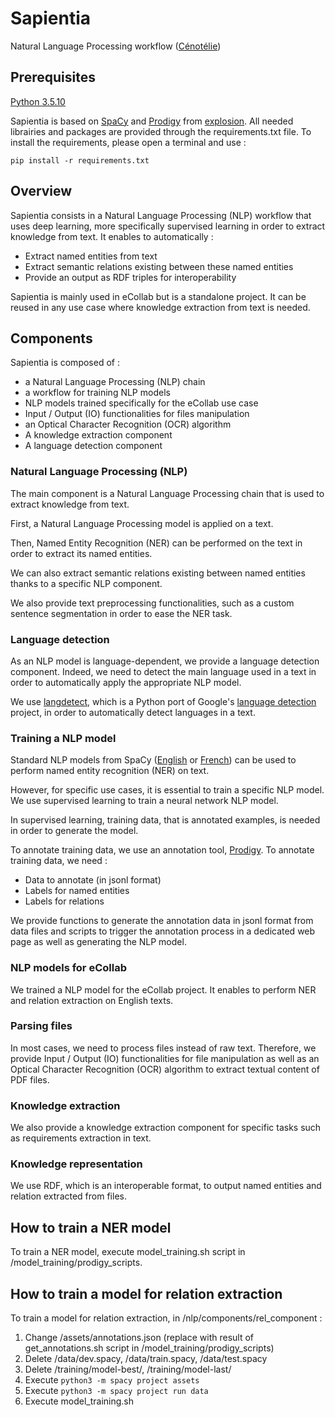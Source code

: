 # Sapientia

Natural Language Processing workflow ([Cénotélie](https://cenotelie.fr/main))

## Prerequisites

[Python 3.5.10](https://www.python.org/downloads/release/python-3510/)

Sapientia is based on [SpaCy](https://spacy.io/) and [Prodigy](https://prodi.gy/) from [explosion](https://explosion.ai/). All needed librairies and packages are provided through the requirements.txt file. To install the requirements, please open a terminal and use :
 	
    pip install -r requirements.txt 
 	 

## Overview

Sapientia consists in a Natural Language Processing (NLP) workflow that uses deep learning, more specifically supervised learning in order to extract knowledge from text. It  enables to automatically :
- Extract named entities from text 
- Extract semantic relations existing between these named entities
- Provide an output as RDF triples for interoperability

Sapientia is mainly used in eCollab but is a standalone project. It can be reused in any use case where knowledge extraction from text is needed.

## Components

Sapientia is composed of : 

- a Natural Language Processing (NLP) chain
- a workflow for training NLP models
- NLP models trained specifically for the eCollab use case
- Input / Output (IO) functionalities for files manipulation
- an Optical Character Recognition (OCR) algorithm
- A knowledge extraction component 
- A language detection component

### Natural Language Processing (NLP)

The main component is a Natural Language Processing chain that is used to extract knowledge from text. 

First, a Natural Language Processing model is applied on a text. 

Then, Named Entity Recognition (NER) can be performed on the text in order to extract its named entities.   

We can also extract semantic relations existing between named entities thanks to a specific NLP component.

We also provide text preprocessing functionalities, such as a custom sentence segmentation in order to ease the NER task. 

### Language detection

As an NLP model is language-dependent, we provide a language detection component. Indeed, we need to detect the main language used in a text in order to automatically apply the appropriate NLP model.

We use [langdetect](https://pypi.org/project/langdetect/), which is a Python port of Google's [language detection](https://github.com/shuyo/language-detection) project, in order to automatically detect languages in a text.

### Training a NLP model

Standard NLP models from SpaCy ([English](https://spacy.io/models/en) or [French](https://spacy.io/models/fr)) can be used to perform named entity recognition (NER) on text.

However, for specific use cases, it is essential to train a specific NLP model. We use supervised learning to train a neural network NLP model.

In supervised learning, training data, that is annotated examples, is needed in order to generate the model.

To annotate training data, we use an annotation tool, [Prodigy](https://prodi.gy/). To annotate training data, we need :
- Data to annotate (in jsonl format)
- Labels for named entities
- Labels for relations

We provide functions to generate the annotation data in jsonl format from data files and scripts to trigger the annotation process in a dedicated web page as well as generating the NLP model. 

### NLP models for eCollab

We trained a NLP model for the eCollab project. It enables to perform NER and relation extraction on English texts.

### Parsing files 

In most cases, we need to process files instead of raw text. Therefore, we provide Input / Output (IO) functionalities for file manipulation as well as an Optical Character Recognition (OCR) algorithm to extract textual content of PDF files.

### Knowledge extraction

We also provide a knowledge extraction component for specific tasks such as requirements extraction in text.

### Knowledge representation

We use RDF, which is an interoperable format, to output named entities and relation extracted from files. 

## How to train a NER model 

To train a NER model, execute model_training.sh script in /model_training/prodigy_scripts.

## How to train a model for relation extraction

To train a model for relation extraction, in /nlp/components/rel_component :

1. Change /assets/annotations.json (replace with result of get_annotations.sh script in /model_training/prodigy_scripts)
2. Delete /data/dev.spacy, /data/train.spacy, /data/test.spacy
3. Delete /training/model-best/, /training/model-last/
4. Execute `python3 -m spacy project assets`
5. Execute `python3 -m spacy project run data`
6. Execute model_training.sh
